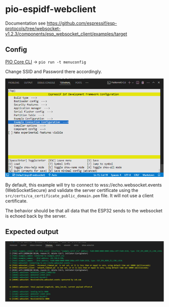 # pio-espidf-webclient

Documentation see https://github.com/espressif/esp-protocols/tree/websocket-v1.2.3/components/esp_websocket_client/examples/target

## Config

[PIO Core CLI](https://docs.platformio.org/en/latest/integration/ide/vscode.html#platformio-core-cli) -> `pio run -t menuconfig`

Change SSID and Password there accordingly.

![cfg.png](cfg.png)

By default, this example will try to connect to wss://echo.websocket.events (WebSocketSecure) and validate the server certificate using the `src/certs/ca_certificate_public_domain.pem` file. It will not use a client certificate.

The behavior should be that all data that the ESP32 sends to the websocket is echoed back by the server.

## Expected output

![output.png](output.png)
